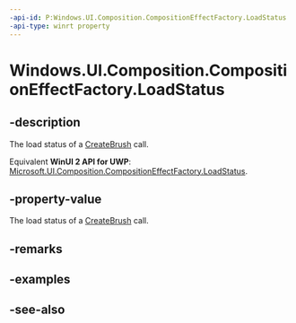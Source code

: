 ```yaml
---
-api-id: P:Windows.UI.Composition.CompositionEffectFactory.LoadStatus
-api-type: winrt property
---
```


<!-- Property syntax
public Windows.UI.Composition.CompositionEffectFactoryLoadStatus LoadStatus { get; }
-->

# Windows.UI.Composition.CompositionEffectFactory.LoadStatus

## -description
The load status of a [CreateBrush](compositioneffectfactory_createbrush_639615316.md) call.

Equivalent **WinUI 2 API for UWP**: [Microsoft.UI.Composition.CompositionEffectFactory.LoadStatus](/windows/winui/api/microsoft.ui.composition.compositioneffectfactory.loadstatus).

## -property-value
The load status of a [CreateBrush](compositioneffectfactory_createbrush_639615316.md) call.

## -remarks

## -examples

## -see-also
